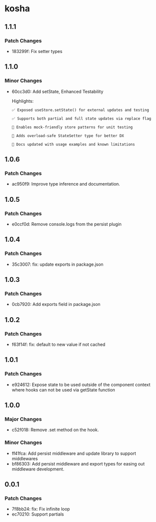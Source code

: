 # kosha

## 1.1.1

### Patch Changes

- 183299f: Fix setter types

## 1.1.0

### Minor Changes

- 60cc3d0: Add setState, Enhanced Testability

  Highlights:

      ✅ Exposed useStore.setState() for external updates and testing

      ✅ Supports both partial and full state updates via replace flag

      🧪 Enables mock-friendly store patterns for unit testing

      🔄 Adds overload-safe StateSetter type for better DX

      📄 Docs updated with usage examples and known limitations

## 1.0.6

### Patch Changes

- ac950f9: Improve type inference and documentation.

## 1.0.5

### Patch Changes

- e0ccf0d: Remove console.logs from the persist plugin

## 1.0.4

### Patch Changes

- 35c3007: fix: update exports in package.json

## 1.0.3

### Patch Changes

- 0cb7920: Add exports field in package.json

## 1.0.2

### Patch Changes

- f63f14f: fix: default to new value if not cached

## 1.0.1

### Patch Changes

- e924612: Expose state to be used outside of the component context where hooks can not be used via getState function

## 1.0.0

### Major Changes

- c52f018: Remove .set method on the hook.

### Minor Changes

- ff41fca: Add persist middleware and update library to support middlewares
- bf86303: Add persist middleware and export types for easing out middleware development.

## 0.0.1

### Patch Changes

- 7f8bb24: fix: Fix infinite loop
- ec70210: Support partials
